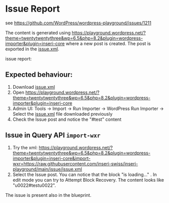 # Issue Report

see https://github.com/WordPress/wordpress-playground/issues/1211

The content is generated using https://playground.wordpress.net/?theme=twentytwentythree&wp=6.5&php=8.2&plugin=wordpress-importer&plugin=inseri-core where a new post is created. The post is exported in the [issue.xml](issue.xml).

issue report:

## Expected behaviour:

1. Download [issue.xml](issue.xml)
2. Open https://playground.wordpress.net/?theme=twentytwentythree&wp=6.5&php=8.2&plugin=wordpress-importer&plugin=inseri-core
3. Admin UI: Tools -> Import -> Run Importer -> WordPress Run Importer -> Select the [issue.xml](issue.xml) file downloaded previously
4. Check the Issue post and notice the "#test" content

## Issue in Query API `import-wxr`

1. Try the xml: https://playground.wordpress.net/?theme=twentytwentythree&wp=6.5&php=8.2&plugin=wordpress-importer&plugin=inseri-core&import-wxr=https://raw.githubusercontent.com/inseri-swiss/inseri-playground/main/issue/issue.xml
2. Select the Issue post. You can notice that the block "is loading..." . In edit mode you can try to Attempt Block Recovery. The content looks like "u0022#testu0022".

The issue is present also in the blueprint.
